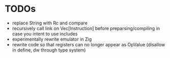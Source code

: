 # TODOs
- replace String with Rc<str> and compare
- recursively call link on Vec\[Instruction\] before preparsing/compiling in case you intent to use includes
- experimentally rewrite emulator in Zig
- rewrite code so that registers can no longer appear as OpValue (disallow in define, dw through type system)